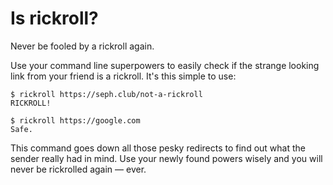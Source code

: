 # Is rickroll?
Never be fooled by a rickroll again.

Use your command line superpowers to easily check if the strange looking link from your friend is a rickroll. It's this simple to use:
```
$ rickroll https://seph.club/not-a-rickroll
RICKROLL!
```
```
$ rickroll https://google.com
Safe.
```
This command goes down all those pesky redirects to find out what the sender really had in mind. Use your newly found powers wisely and you will never be rickrolled again — ever.
